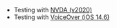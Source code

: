- Testing with [NVDA (v2020)](https://github.com/canaxess/accessibility-resources/blob/main/NVDA-TESTING.md)
- Testing with [VoiceOver (iOS 14.6)](https://github.com/canaxess/accessibility-resources/blob/main/VOICEOVER-TESTING.md)
